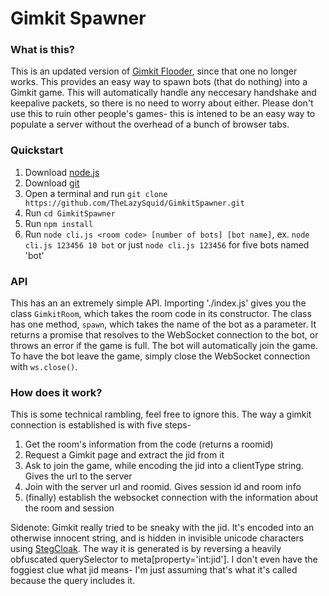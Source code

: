 # Gimkit Spawner

### What is this?

This is an updated version of [Gimkit Flooder](https://github.com/seanv999/gimkit-flooder.js/), since that one no longer works. This provides an easy way to spawn bots (that do nothing) into a Gimkit game. This will automatically handle any neccesary handshake and keepalive packets, so there is no need to worry about either. Please don't use this to ruin other people's games- this is intened to be an easy way to populate a server without the overhead of a bunch of browser tabs.

### Quickstart

1. Download [node.js](https://nodejs.org/en/download/)
2. Download [git](https://git-scm.com/downloads)
3. Open a terminal and run `git clone https://github.com/TheLazySquid/GimkitSpawner.git`
4. Run `cd GimkitSpawner`
5. Run `npm install`
6. Run `node cli.js <room code> [number of bots] [bot name]`, ex. `node cli.js 123456 10 bot` or just `node cli.js 123456` for five bots named 'bot'

### API

This has an an extremely simple API. Importing './index.js' gives you the class `GimkitRoom`, which takes the room code in its constructor. The class has one method, `spawn`, which takes the name of the bot as a parameter. It returns a promise that resolves to the WebSocket connection to the bot, or throws an error if the game is full. The bot will automatically join the game. To have the bot leave the game, simply close the WebSocket connection with `ws.close()`.

### How does it work?

This is some technical rambling, feel free to ignore this. The way a gimkit connection is established is with five steps-
1. Get the room's information from the code (returns a roomid)
2. Request a Gimkit page and extract the jid from it
3. Ask to join the game, while encoding the jid into a clientType string. Gives the url to the server
4. Join with the server url and roomid. Gives session id and room info
5. (finally) establish the websocket connection with the information about the room and session

Sidenote: Gimkit really tried to be sneaky with the jid. It's encoded into an otherwise innocent string, and is hidden in invisible unicode characters using [StegCloak](https://github.com/KuroLabs/stegcloak). The way it is generated is by reversing a heavily obfuscated querySelector to meta[property='int:jid']. I don't even have the foggiest clue what jid means- I'm just assuming that's what it's called because the query includes it.